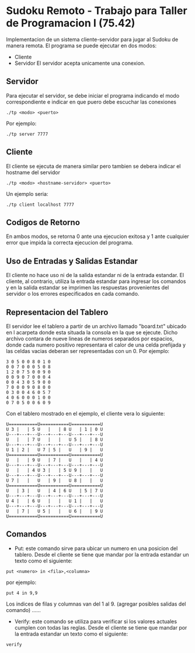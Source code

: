 # Sudoku Remoto - Trabajo para Taller de Programacion I (75.42)

Implementacion de un sistema cliente-servidor para jugar al Sudoku de manera remota. El programa se puede ejecutar en dos modos: 
- Cliente
- Servidor
El servidor acepta unicamente una conexion.

## Servidor

Para ejecutar el servidor, se debe iniciar el programa indicando el modo correspondiente e indicar en que puero debe escuchar las conexiones
```
./tp <modo> <puerto>
```
  
  Por ejemplo:
  
  ```
./tp server 7777
```
  
  ## Cliente
  
  El cliente se ejecuta de manera similar pero tambien se debera indicar el hostname del servidor
  
```
./tp <modo> <hostname-servidor> <puerto>
```
  
  Un ejemplo seria:
```
./tp client localhost 7777
```
 
 ## Codigos de Retorno
 
 En ambos modos, se retorna 0 ante una ejecucion exitosa y 1 ante cualquier error que impida la correcta ejecucion del programa.
 
 ## Uso de Entradas y Salidas Estandar
  El cliente no hace uso ni de la salida estandar ni de la entrada estandar. El cliente, al contrario, utiliza la entrada estandar para ingresar los comandos y en la salida estandar se imprimen las respuestas provenientes del servidor o los errores especificados en cada comando.
  
  ## Representacion del Tablero
 El servidor lee el tablero a partir de un archivo llamado "board.txt" ubicado en l acarpeta donde esta situada la consola en la que se ejecute. Dicho archivo contara de nueve lineas de numeros separados por espacios, donde cada numero positivo representara el calor de una celda prefijada y las celdas vacias deberan ser representadas con un 0. Por ejemplo:

```
3 0 5 0 0 8 0 1 0
0 0 7 0 0 0 5 0 8
1 2 0 7 5 0 0 9 0
0 0 9 0 7 0 0 0 4
0 0 4 3 0 5 9 0 0
7 0 0 0 9 0 8 0 0 
0 3 0 0 4 6 0 5 7
4 0 6 0 0 0 1 0 0
0 7 0 5 0 0 6 0 9
```

Con el tablero mostrado en el ejemplo, el cliente vera lo siguiente:

```
U===========U===========U===========U
U 3 |   | 5 U   |   | 8 U   | 1 | 0 U
U---+---+---U---+---+---U---+---+---U
U   |   | 7 U   |   |   U 5 |   | 8 U
U---+---+---U---+---+---U---+---+---U
U 1 | 2 |   U 7 | 5 |   U   | 9 |   U
U===========U===========U===========U
U   |   | 9 U   | 7 |   U   |   | 4 U
U---+---+---U---+---+---U---+---+---U
U   |   | 4 U 3 |   | 5 U 9 |   |   U
U---+---+---U---+---+---U---+---+---U
U 7 |   |   U   | 9 |   U 8 |   |   U 
U===========U===========U===========U
U   | 3 |   U   | 4 | 6 U   | 5 | 7 U
U---+---+---U---+---+---U---+---+---U
U 4 |   | 6 U   |   |   U 1 |   |   U
U---+---+---U---+---+---U---+---+---U
U   | 7 |   U 5 |   |   U 6 |   | 9 U
U===========U===========U===========U
```

## Comandos

- Put: este comando sirve para ubicar un numero en una posicion del tablero. Desde el cliente se tiene que mandar por la entrada estandar un texto como el siguiente:

```
put <numero> in <fila>,<columna>
```
por ejemplo: 
```
put 4 in 9,9
```
Los indices de filas y columnas van del 1 al 9.
(agregar posibles salidas del comando) ......

- Verify: este comando se utiliza para verificar si los valores actuales cumplen con todas las reglas. Desde el cliente se tiene que mandar por la entrada estandar un texto como el siguiente:
```
verify
```
